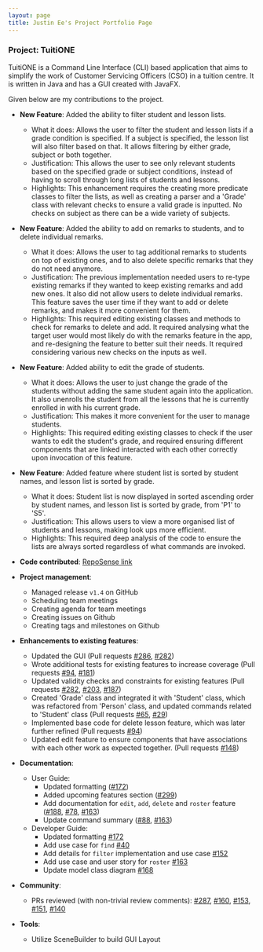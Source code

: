 ```yaml
---
layout: page
title: Justin Ee's Project Portfolio Page
---
```


### Project: TuitiONE

TuitiONE is a Command Line Interface (CLI) based application that aims to simplify the work of Customer Servicing Officers (CSO) in a tuition centre. It is written in Java and has a GUI created with JavaFX.

Given below are my contributions to the project.

* **New Feature**: Added the ability to filter student and lesson lists.
  * What it does: Allows the user to filter the student and lesson lists if a grade condition is specified. If a subject is specified, the lesson list will also filter based on that. It allows filtering by either grade, subject or both together.
  * Justification: This allows the user to see only relevant students based on the specified grade or subject conditions, instead of having to scroll through long lists of students and lessons.
  * Highlights: This enhancement requires the creating more predicate classes to filter the lists, as well as creating a parser and a 'Grade' class with relevant checks to ensure a valid grade is inputted. No checks on subject as there can be a wide variety of subjects.

* **New Feature**: Added the ability to add on remarks to students, and to delete individual remarks.
  * What it does: Allows the user to tag additional remarks to students on top of existing ones, and to also delete specific remarks that they do not need anymore.
  * Justification: The previous implementation needed users to re-type existing remarks if they wanted to keep existing remarks and add new ones. It also did not allow users to delete individual remarks. This feature saves the user time if they want to add or delete remarks, and makes it more convenient for them.
  * Highlights: This required editing existing classes and methods to check for remarks to delete and add. It required analysing what the target user would most likely do with the remarks feature in the app, and re-designing the feature to better suit their needs. It required considering various new checks on the inputs as well.
  
* **New Feature**: Added ability to edit the grade of students.
  * What it does: Allows the user to just change the grade of the students without adding the same student again into the application. It also unenrolls the student from all the lessons that he is currently enrolled in with his current grade.
  * Justification: This makes it more convenient for the user to manage students.
  * Highlights: This required editing existing classes to check if the user wants to edit the student's grade, and required ensuring different components that are linked interacted with each other correctly upon invocation of this feature.
  
* **New Feature**: Added feature where student list is sorted by student names, and lesson list is sorted by grade.
  * What it does: Student list is now displayed in sorted ascending order by student names, and lesson list is sorted by grade, from 'P1' to 'S5'.
  * Justification: This allows users to view a more organised list of students and lessons, making look ups more efficient.
  * Highlights: This required deep analysis of the code to ensure the lists are always sorted regardless of what commands are invoked.

* **Code contributed**: [RepoSense link](https://nus-cs2103-ay2122s1.github.io/tp-dashboard/?search=f13&sort=groupTitle&sortWithin=title&timeframe=commit&mergegroup=&groupSelect=groupByRepos&breakdown=true&checkedFileTypes=docs~functional-code~test-code~other&since=2021-09-17&tabOpen=true&tabType=authorship&tabAuthor=eezj35&tabRepo=AY2122S1-CS2103T-F13-4%2Ftp%5Bmaster%5D&authorshipIsMergeGroup=false&authorshipFileTypes=docs~functional-code~test-code~other&authorshipIsBinaryFileTypeChecked=false)

* **Project management**:
  * Managed release `v1.4` on GitHub
  * Scheduling team meetings
  * Creating agenda for team meetings
  * Creating issues on Github
  * Creating tags and milestones on Github

* **Enhancements to existing features**:
  * Updated the GUI (Pull requests [\#286](https://github.com/AY2122S1-CS2103T-F13-4/tp/pull/286), [\#282](https://github.com/AY2122S1-CS2103T-F13-4/tp/pull/282))
  * Wrote additional tests for existing features to increase coverage (Pull requests [\#94](https://github.com/AY2122S1-CS2103T-F13-4/tp/pull/94), [\#181](https://github.com/AY2122S1-CS2103T-F13-4/tp/pull/181))
  * Updated validity checks and constraints for existing features (Pull requests [\#282](https://github.com/AY2122S1-CS2103T-F13-4/tp/pull/282), [\#203](https://github.com/AY2122S1-CS2103T-F13-4/tp/pull/203), [\#187](https://github.com/AY2122S1-CS2103T-F13-4/tp/pull/187))
  * Created 'Grade' class and integrated it with 'Student' class, which was refactored from 'Person' class, and updated commands related to 'Student' class (Pull requests [\#65](https://github.com/AY2122S1-CS2103T-F13-4/tp/pull/65), [\#29](https://github.com/AY2122S1-CS2103T-F13-4/tp/pull/29))
  * Implemented base code for delete lesson feature, which was later further refined (Pull requests [\#94](https://github.com/AY2122S1-CS2103T-F13-4/tp/pull/94))
  * Updated edit feature to ensure components that have associations with each other work as expected together. (Pull requests [\#148](https://github.com/AY2122S1-CS2103T-F13-4/tp/pull/148))

* **Documentation**:
  * User Guide:
    * Updated formatting ([\#172](https://github.com/AY2122S1-CS2103T-F13-4/tp/pull/172))
    * Added upcoming features section ([\#299](https://github.com/AY2122S1-CS2103T-F13-4/tp/pull/299/files))
    * Add documentation for `edit`, `add`, `delete` and `roster` feature ([\#188](https://github.com/AY2122S1-CS2103T-F13-4/tp/pull/188), [\#78](https://github.com/AY2122S1-CS2103T-F13-4/tp/pull/78/files), [\#163](https://github.com/AY2122S1-CS2103T-F13-4/tp/pull/163/files))
    * Update command summary ([\#88](https://github.com/AY2122S1-CS2103T-F13-4/tp/pull/88/files), [\#163](https://github.com/AY2122S1-CS2103T-F13-4/tp/pull/163/files))
  * Developer Guide:
    * Updated formatting [\#172](https://github.com/AY2122S1-CS2103T-F13-4/tp/pull/172)
    * Add use case for `find` [\#40](https://github.com/AY2122S1-CS2103T-F13-4/tp/pull/40)
    * Add details for `filter` implementation and use case [\#152](https://github.com/AY2122S1-CS2103T-F13-4/tp/pull/152)
    * Add use case and user story for `roster` [\#163](https://github.com/AY2122S1-CS2103T-F13-4/tp/pull/163)
    * Update model class diagram [\#168](https://github.com/AY2122S1-CS2103T-F13-4/tp/pull/168)

* **Community**:
  * PRs reviewed (with non-trivial review comments): [\#287](https://github.com/AY2122S1-CS2103T-F13-4/tp/pulls?q=is%3Apr+is%3Aclosed+reviewed-by%3A%40me), [\#160](https://github.com/AY2122S1-CS2103T-F13-4/tp/pull/160), [\#153](https://github.com/AY2122S1-CS2103T-F13-4/tp/pull/153), [\#151](https://github.com/AY2122S1-CS2103T-F13-4/tp/pull/151), [\#140](https://github.com/AY2122S1-CS2103T-F13-4/tp/pull/140)

* **Tools**:
  * Utilize SceneBuilder to build GUI Layout